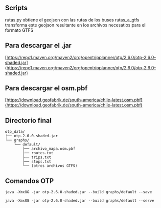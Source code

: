 ## Scripts
rutas.py obtiene el geojson con las rutas de los buses
rutas_a_gtfs transforma este geojson resultante en los archivos necesatios para el formato GTFS

## Para descargar el .jar
[https://repo1.maven.org/maven2/org/opentripplanner/otp/2.6.0/otp-2.6.0-shaded.jar](https://repo1.maven.org/maven2/org/opentripplanner/otp/2.6.0/otp-2.6.0-shaded.jar)
## Para descargar el osm.pbf
[https://download.geofabrik.de/south-america/chile-latest.osm.pbf](https://download.geofabrik.de/south-america/chile-latest.osm.pbf)

## Directorio final
```
otp_data/
├── otp-2.6.0-shaded.jar
└── graphs/
    └── default/
        ├── archivo_mapa.osm.pbf
        ├── routes.txt
        ├── trips.txt
        ├── stops.txt
        └── (otros archivos GTFS)
```
## Comandos OTP
```
java -Xmx8G -jar otp-2.6.0-shaded.jar --build graphs/default --save
```
```
java -Xmx8G -jar otp-2.6.0-shaded.jar --build graphs/default --serve
```
